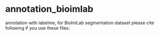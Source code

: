 # annotation_bioimlab
annotation with labelme, for BioImLab segmentation dataset
please cite following if you use these files:
